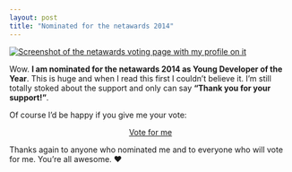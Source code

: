 ```yaml
---
layout: post
title: "Nominated for the netawards 2014"
---
```


[![Screenshot of the netawards voting page with my profile on it](http://img.anselmhannemann.netdna-cdn.com/img/blog/nomination-netawards-2014.png)](https://thenetawards.com/vote/young-developer/anselm-hannemann/)

Wow. **I am nominated for the netawards 2014 as Young Developer of the Year**. This is huge and when I read this first I couldn’t believe it. I’m still totally stoked about the support and only can say **“Thank you for your support!”**.

Of course I’d be happy if you give me your vote:

<a class="btn--big--positive" style="display: block; text-align: center;" href="https://thenetawards.com/vote/young-developer/anselm-hannemann/">Vote for me</a>

Thanks again to anyone who nominated me and to everyone who will vote for me. You’re all awesome. &hearts;
